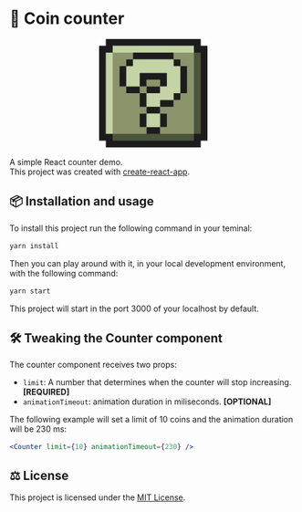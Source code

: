 # 🧩 Coin counter

<p align="center">
  <img height="190" src="./src/components/mysteryBlock/ActiveBlock.svg" alt="Mystery Block"/>
</p>

A simple React counter demo.  
This project was created with [create-react-app](https://github.com/facebook/create-react-app).

## 📦 Installation and usage

To install this project run the following command in your teminal: 
```bash
yarn install
```
Then you can play around with it, in your local development environment, with the following command:
```bash
yarn start
```

This project will start in the port 3000 of your localhost by default.


## 🛠️ Tweaking the Counter component

The counter component receives two props: 
* ```limit```: A number that determines when the counter will stop increasing. **[REQUIRED]**
* ```animationTimeout```: animation duration in miliseconds. **[OPTIONAL]**

The following example will set a limit of 10 coins and the animation duration will be 230 ms:
```jsx
<Counter limit={10} animationTimeout={230} />
```

## ⚖️ License

This project is licensed under the [MIT License](https://raw.githubusercontent.com/cblnco/coin-counter/master/LICENSE).

